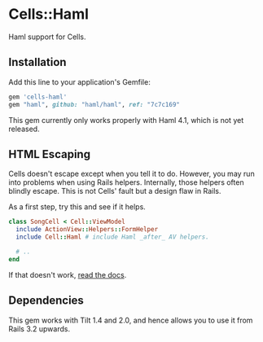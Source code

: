 # Cells::Haml

Haml support for Cells.

## Installation

Add this line to your application's Gemfile:

```ruby
gem 'cells-haml'
gem "haml", github: "haml/haml", ref: "7c7c169"
```

This gem currently only works properly with Haml 4.1, which is not yet released.


## HTML Escaping

Cells doesn't escape except when you tell it to do. However, you may run into problems when using Rails helpers. Internally, those helpers often blindly escape. This is not Cells' fault but a design flaw in Rails.

As a first step, try this and see if it helps.

```ruby
class SongCell < Cell::ViewModel
  include ActionView::Helpers::FormHelper
  include Cell::Haml # include Haml _after_ AV helpers.

  # ..
end
```

If that doesn't work, [read the docs](http://trailblazer.to/gems/cells/cells4.html#html-escaping).

## Dependencies

This gem works with Tilt 1.4 and 2.0, and hence allows you to use it from Rails 3.2 upwards.
